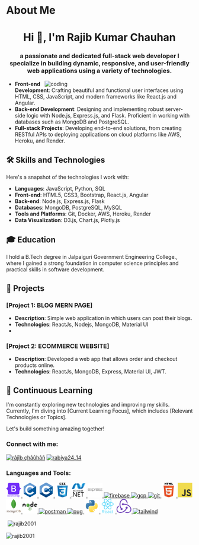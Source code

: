 # About Me
<h1 align="center">Hi 👋, I'm Rajib Kumar Chauhan</h1>
<h3 align="center">a passionate and dedicated full-stack web developer I specialize in building dynamic, responsive, and user-friendly web applications using a variety of technologies.</h3>

<img align="right" alt="coding" width="400" src="https://cdn.dribbble.com/users/1187836/screenshots/6539429/programer.gif">



- **Front-end Development**: Crafting beautiful and functional user interfaces using HTML, CSS, JavaScript, and modern frameworks like React.js and Angular.
- **Back-end Development**: Designing and implementing robust server-side logic with Node.js, Express.js, and Flask. Proficient in working with databases such as MongoDB and PostgreSQL.
- **Full-stack Projects**: Developing end-to-end solutions, from creating RESTful APIs to deploying applications on cloud platforms like AWS, Heroku, and Render.

## 🛠️ Skills and Technologies

Here's a snapshot of the technologies I work with:

- **Languages**: JavaScript, Python, SQL
- **Front-end**: HTML5, CSS3, Bootstrap, React.js, Angular
- **Back-end**: Node.js, Express.js, Flask
- **Databases**: MongoDB, PostgreSQL, MySQL
- **Tools and Platforms**: Git, Docker, AWS, Heroku, Render
- **Data Visualization**: D3.js, Chart.js, Plotly.js

## 🎓 Education

I hold a B.Tech degree  in Jalpaiguri Government Engineering College., where I gained a strong foundation in computer science principles and practical skills in software development.

## 🚀 Projects

### [Project 1: BLOG MERN PAGE]
- **Description**: Simple web application in which users can post their blogs.
- **Technologies**: ReactJs, Nodejs, MongoDB, Material UI
-

### [Project 2: ECOMMERCE WEBSITE]
- **Description**: Developed a web app that allows order and checkout products online.
- **Technologies**: ReactJs, MongoDB, Express, Material UI, JWT.
  

## 🌱 Continuous Learning

I'm constantly exploring new technologies and improving my skills. Currently, I'm diving into [Current Learning Focus], which includes [Relevant Technologies or Topics].

Let's build something amazing together!


<h3 align="left">Connect with me:</h3>
<p align="left">
<a href="https://fb.com/râjîb çhâûhâñ" target="blank"><img align="center" src="https://raw.githubusercontent.com/rahuldkjain/github-profile-readme-generator/master/src/images/icons/Social/facebook.svg" alt="râjîb çhâûhâñ" height="30" width="40" /></a>
<a href="https://instagram.com/rabiya24_14" target="blank"><img align="center" src="https://raw.githubusercontent.com/rahuldkjain/github-profile-readme-generator/master/src/images/icons/Social/instagram.svg" alt="rabiya24_14" height="30" width="40" /></a>
</p>

<h3 align="left">Languages and Tools:</h3>
<p align="left"> <a href="https://getbootstrap.com" target="_blank" rel="noreferrer"> <img src="https://raw.githubusercontent.com/devicons/devicon/master/icons/bootstrap/bootstrap-plain-wordmark.svg" alt="bootstrap" width="40" height="40"/> </a> <a href="https://www.cprogramming.com/" target="_blank" rel="noreferrer"> <img src="https://raw.githubusercontent.com/devicons/devicon/master/icons/c/c-original.svg" alt="c" width="40" height="40"/> </a> <a href="https://www.w3schools.com/cpp/" target="_blank" rel="noreferrer"> <img src="https://raw.githubusercontent.com/devicons/devicon/master/icons/cplusplus/cplusplus-original.svg" alt="cplusplus" width="40" height="40"/> </a> <a href="https://www.w3schools.com/css/" target="_blank" rel="noreferrer"> <img src="https://raw.githubusercontent.com/devicons/devicon/master/icons/css3/css3-original-wordmark.svg" alt="css3" width="40" height="40"/> </a> <a href="https://dotnet.microsoft.com/" target="_blank" rel="noreferrer"> <img src="https://raw.githubusercontent.com/devicons/devicon/master/icons/dot-net/dot-net-original-wordmark.svg" alt="dotnet" width="40" height="40"/> </a> <a href="https://expressjs.com" target="_blank" rel="noreferrer"> <img src="https://raw.githubusercontent.com/devicons/devicon/master/icons/express/express-original-wordmark.svg" alt="express" width="40" height="40"/> </a> <a href="https://firebase.google.com/" target="_blank" rel="noreferrer"> <img src="https://www.vectorlogo.zone/logos/firebase/firebase-icon.svg" alt="firebase" width="40" height="40"/> </a> <a href="https://cloud.google.com" target="_blank" rel="noreferrer"> <img src="https://www.vectorlogo.zone/logos/google_cloud/google_cloud-icon.svg" alt="gcp" width="40" height="40"/> </a> <a href="https://git-scm.com/" target="_blank" rel="noreferrer"> <img src="https://www.vectorlogo.zone/logos/git-scm/git-scm-icon.svg" alt="git" width="40" height="40"/> </a> <a href="https://www.w3.org/html/" target="_blank" rel="noreferrer"> <img src="https://raw.githubusercontent.com/devicons/devicon/master/icons/html5/html5-original-wordmark.svg" alt="html5" width="40" height="40"/> </a> <a href="https://developer.mozilla.org/en-US/docs/Web/JavaScript" target="_blank" rel="noreferrer"> <img src="https://raw.githubusercontent.com/devicons/devicon/master/icons/javascript/javascript-original.svg" alt="javascript" width="40" height="40"/> </a> <a href="https://www.mongodb.com/" target="_blank" rel="noreferrer"> <img src="https://raw.githubusercontent.com/devicons/devicon/master/icons/mongodb/mongodb-original-wordmark.svg" alt="mongodb" width="40" height="40"/> </a> <a href="https://nodejs.org" target="_blank" rel="noreferrer"> <img src="https://raw.githubusercontent.com/devicons/devicon/master/icons/nodejs/nodejs-original-wordmark.svg" alt="nodejs" width="40" height="40"/> </a> <a href="https://postman.com" target="_blank" rel="noreferrer"> <img src="https://www.vectorlogo.zone/logos/getpostman/getpostman-icon.svg" alt="postman" width="40" height="40"/> </a> <a href="https://pugjs.org" target="_blank" rel="noreferrer"> <img src="https://cdn.worldvectorlogo.com/logos/pug.svg" alt="pug" width="40" height="40"/> </a> <a href="https://www.python.org" target="_blank" rel="noreferrer"> <img src="https://raw.githubusercontent.com/devicons/devicon/master/icons/python/python-original.svg" alt="python" width="40" height="40"/> </a> <a href="https://reactjs.org/" target="_blank" rel="noreferrer"> <img src="https://raw.githubusercontent.com/devicons/devicon/master/icons/react/react-original-wordmark.svg" alt="react" width="40" height="40"/> </a> <a href="https://redux.js.org" target="_blank" rel="noreferrer"> <img src="https://raw.githubusercontent.com/devicons/devicon/master/icons/redux/redux-original.svg" alt="redux" width="40" height="40"/> </a> <a href="https://tailwindcss.com/" target="_blank" rel="noreferrer"> <img src="https://www.vectorlogo.zone/logos/tailwindcss/tailwindcss-icon.svg" alt="tailwind" width="40" height="40"/> </a> </p>

<p>&nbsp;<img align="center" src="https://github-readme-stats.vercel.app/api?username=rajib2001&show_icons=true&locale=en" alt="rajib2001" /></p>

<p><img align="center" src="https://github-readme-streak-stats.herokuapp.com/?user=rajib2001&" alt="rajib2001" /></p>
